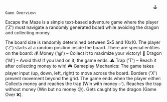                                                                       🕹️ Game Overview:
Escape the Maze is a simple text-based adventure game where the player ('Z') must navigate a randomly generated board while avoiding the dragon and collecting money.

The board size is randomly determined between 5x5 and 10x10.
The player ('Z') starts at a random position inside the board.
There are special entities on the board:
💰 Money ('@') – Collect it to maximize your victory!
🐉 Dragon ('M') – Avoid this! If you land on it, the game ends.
⚠️ Trap ('T') – Reach it after collecting money to win!
🎮 Gameplay Mechanics:
The game takes player input (up, down, left, right) to move across the board.
Borders ('X') prevent movement beyond the grid.
The game ends when the player either:
Collects money and reaches the trap (Win with money ✅).
Reaches the trap without money (Win but no money 😕).
Gets caught by the dragon (Game Over ❌).
                                                                       

